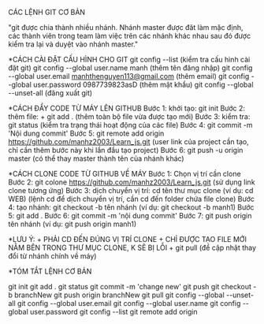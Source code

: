 CÁC LỆNH GIT CƠ BẢN

"git được chia thành nhiều nhánh. Nhánh master được đăt làm mặc định, các thành viên trong
team làm việc trên các nhánh khác nhau sau đó được kiểm tra lại và duyệt vào nhánh master."

*CÁCH CÀI ĐẶT CẤU HÌNH CHO GIT
git config --list (kiểm tra cấu hình cài đặt git) 
git config --global user.name manh (thêm tên đăng nhập)
git config --global user.email manhthenguyen113@gmail.com (thêm email)
git config --global user.password 0987739823asD (thêm mật khẩu)
git config --global --unset-all (đăng xuất git)

*CÁCH ĐẨY CODE TỪ MÁY LÊN GITHUB
Bước 1: khởi tạo: git init
Bước 2: thêm file: + git add . (thêm toàn bộ file vừa được tạo mới)
Bước 3: kiểm tra: git status (kiểm tra trạng thái hoạt động của các file)
Bước 4: git commit -m 'Nội dung commit'
Bước 5: git remote add origin https://github.com/manhz2003/Learn_js.git
(user link của project cần tạo, chỉ cần thêm bước này khi lần đầu tạo project)
Bước 6: git push -u origin master (có thể thay master thành tên của nhánh khác)

*CÁCH CLONE CODE TỪ GITHUB VỀ MÁY
Bước 1: Chọn vị trí cần clone
Bước 2: git colone https://github.com/manhz2003/Learn_js.git
(sử dụng link clone tương ứng)
Bước 3: dịch chuyển vị trí: cd tên thư mục clone (ví dụ: cd WEB) 
(lệnh cd để dịch chuyển vị trí, cần cd đến folder chứa file clone)
Bước 4: tạo nhánh: git checkout -b tên nhánh (ví dụ: git checkout -b manh1)
Bước 5: git add .
Bước 6: git commit -m 'nội dung commit'
Bước 7: git push origin tên nhánh (ví dụ: git push origin manh1)

*LƯU Ý: + PHẢI CD ĐẾN ĐÚNG VỊ TRÍ CLONE
        + CHỈ ĐƯỢC TẠO FILE MỚI NẰM BÊN TRONG THƯ MỤC CLONE, K SẼ BỊ LỖI
        + git pull (để cập nhật thay đổi từ nhánh chính về máy)

*TÓM TẮT LỆNH CƠ BẢN

git init
git add .
git status
git commit -m 'change new'
git push
git checkout -b branchNew
git push origin branchNew
git pull
git config --global --unset-all
git config --global user.email
git config --global user.name
git config --global user.password
git config --list
git remote add origin







